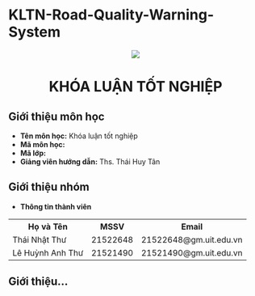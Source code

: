 # KLTN-Road-Quality-Warning-System
<p align="center">
   <a href="https://www.uit.edu.vn/">
      <img src="https://i.imgur.com/WmMnSRt.png" border="none">
   </a>
</p>
<h1 align="center">
    KHÓA LUẬN TỐT NGHIỆP
</h1>

<h2>
   Giới thiệu môn học   
</h2>

- **Tên môn học:** Khóa luận tốt nghiệp
- **Mã môn học:** 
- **Mã lớp:**  
- **Giảng viên hướng dẫn:** Ths. Thái Huy Tân 

<h2>
   Giới thiệu nhóm
</h2>

- **Thông tin thành viên** 

<table align="center">
      <tr>
       <th>Họ và Tên</th>
       <th>MSSV</th>
       <th>Email</th>
      </tr>
      <tr>
      <td>Thái Nhật Thư</td>
       <td>21522648</td>
       <td>21522648@gm.uit.edu.vn</td>  
      </tr>
      <tr>
      <td>Lê Huỳnh Anh Thư</td>
       <td>21521490</td>
       <td>21521490@gm.uit.edu.vn</td>  
      </tr>
</table>

<h2>Giới thiệu...</h2>


